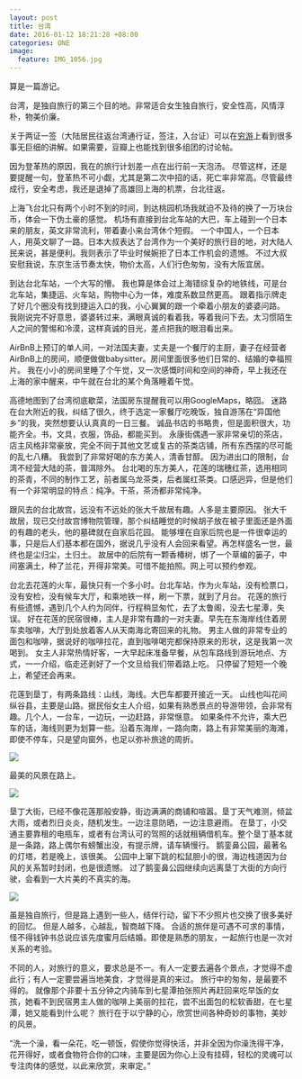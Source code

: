 ```yaml
---
layout: post
title: 台湾
date: 2016-01-12 18:21:28 +08:00
categories: ONE
image:
  feature: IMG_1056.jpg
---
```

算是一篇游记。
<!--excerpt-->

台湾，是独自旅行的第三个目的地。非常适合女生独自旅行，安全性高，风情淳朴，物美价廉。

关于两证一签（大陆居民往返台湾通行证，签注，入台证）可以在[穷游](https://www.qyer.com)上看到很多事无巨细的讲解。如果需要，豆瓣上也能找到很多组团的讨论帖。

因为登革热的原因，我在的旅行计划差一点在出行前一天泡汤。
尽管这样，还是要提醒一句，登革热不可小觑，尤其是第二次中招的话，死亡率非常高。尽管最终成行，安全考虑，我还是退掉了高雄回上海的机票，台北往返。

上海飞台北只有两个小时不到的时间，到达桃园机场我就迫不及待的换了一万块台币，体会一下伪土豪的感觉。
机场有直接到台北车站的大巴，车上碰到一个日本来的朋友，英文非常流利，带着妻小来台湾休个短假。
一个中国人，一个日本人，用英文聊了一路。日本大叔表达了台湾作为一个美好的旅行目的地，对大陆人民来说，甚是便利。我则表示了毕业时候婉拒了日本工作机会的遗憾。
不过大叔安慰我说，东京生活节奏太快，物价太高，人们行色匆匆，没有大阪宜居。

到达台北车站，一个大写的懵。
我也算是体会过上海错综复杂的地铁线，可是台北车站，集捷运、火车站，购物中心为一体，难度系数显然更高。
跟着指示牌走了好几个圈没有找到捷运入口的我，小心翼翼的跟一个牵着小朋友的婆婆问路。
我刚说完不好意思，婆婆转过来，满眼真诚的看着我，等着我问下去。太习惯陌生人之间的警惕和冷漠，这样真诚的目光，差点把我的眼泪看出来。

AirBnB上预订的单人间，一对法国夫妻，丈夫是一个餐厅的主厨，妻子在经营者AirBnB上的房间，顺便做做babysitter。房间里面很多他们日常的、结婚的幸福照片。
我在小小的房间里睡了个午觉，又一次感慨时间和空间的神奇，早上我还在上海的家中醒来，中午就在台北的某个角落睡着午觉。

高德地图到了台湾彻底歇菜，法国房东提醒我可以用GoogleMaps，略囧。
迷路在台大附近的我，纠结了很久，终于选定一家餐厅吃晚饭，独自游荡在“异国他乡”的我，突然想要认认真真的一日三餐。
诚品书店的书略贵，但是面积很大，功能齐全。书，文具，衣服，饰品，都能买到。
永康街偶遇一家非常亲切的茶店，店主风格非常豪放，完全不同于其他文艺或复古的茶类店铺，所有东西摆的尽可能的乱七八糟。
我尝到了非常好喝的东方美人，清香甘醇。
因为进出口的限制，台湾不经营大陆的茶，普洱除外。
台北喝的东方美人，花莲的瑞穗红茶，选用相同的茶青，不同的制作工艺，前者属乌龙茶类，后者属红茶类。口感迥异，但是他们有一个非常明显的特点：纯净。干茶，茶汤都非常纯净。

跟风去的台北故宫，远没有不远处的张大千故居有趣。人多是主要原因。
张大千故居，现已交付故宫博物院管理，那个纠结睡觉的时候胡子放在被子里面还是外面的有趣的老头，他的墓碑就在自家后花园。
能够埋在自家后院也是一件很幸运的事，只是后人们基本都在国外，据说几乎没有人会回来看望。再怎样盛名一世，最终也是尘归尘，土归土。
故居中的后院有一颗香椿树，绑了一个草编的篓子，中间塞满土，种了兰花，开得非常美。可惜不能拍照。网上可以预约参观。

台北去花莲的火车，最快只有一个多小时。台北车站，作为火车站，没有检票口，没有安检，没有候车大厅，和乘地铁一样，刷一下票，就到了月台。
花莲的旅行有些遗憾，遇到几个人约为同伴，行程稍显匆忙，去了太鲁阁，没去七星潭，失误。
好在花莲的民宿很棒，主人是非常有趣的一对夫妻。早先在东海岸线住着房车卖咖啡，大厅到处放着客人从天南海北寄回来的礼物。
男主人做的非常专业的面包和咖啡，据说好的咖啡拉花，直到咖啡喝完都保持原来的形状，这是我第一次喝到。
女主人非常热情好客，一大早起床准备早餐，从包车路线到游玩地点、方式，一一介绍，临走还剥好了一个文旦给我们带着路上吃。
只停留了短短一个晚上，希望还会再来。

花莲到垦丁，有两条路线：山线，海线。大巴车都要开接近一天。
山线也叫花间纵谷县，主要是山路。据民俗女主人介绍，如果有熟悉景点的导游带领，会非常有趣。几个人，一台车，一边玩，一边赶路，非常惬意。
如果条件不允许，乘大巴车的话，海线则更为划算一些。沿着东海岸，一路向南，路上有非常美丽的海滩，即使不停车，只是望向窗外，也足以弥补旅途的周折。

<img src="http://7xq1tb.com1.z0.glb.clouddn.com/road1.jpg" />

最美的风景在路上。

<img src="http://7xq1tb.com1.z0.glb.clouddn.com/road2.jpg" />

垦丁大街，已经不像花莲那般安静，街边满满的商铺和喧嚣。垦丁天气难测，倾盆大雨，或者烈日炎炎，随机发生。一边注意防晒，一边注意避雨。
在垦丁，小交通主要靠租的电瓶车，或者有台湾认可的驾照的话就租辆借机车。整个垦丁基本就是一条路，路上偶尔有螃蟹出没，有提示牌，请车辆慢行。
鹅銮鼻公园，最著名的灯塔，若是晚上，该很美。
公园中上窜下跳的松鼠胆小的很，海边栈道因为台风的关系暂时封闭，也是很遗憾。
过了鹅銮鼻公园继续向远离垦丁大街的方向行驶，会看到一大片美的不真实的海。

<img src="http://7xq1tb.com1.z0.glb.clouddn.com/kenting.jpg" />

虽是独自旅行，但是路上遇到一些人，结伴行动，留下不少照片也交换了很多美好的回忆。
但是人越多，心越乱，智商越下降。
合适的旅伴是可遇不可求的事情，怪不得钱钟书总说应该先度蜜月后结婚。即使是熟悉的朋友，一起旅行也是一次对关系的考验。

不同的人，对旅行的意义，要求总是不一。有人一定要去遍各个景点，才觉得不虚此行；有人一定要尝遍当地美食，才觉得是真的来过。
旅行中的匆匆，是最要不得的。
就像那个非要十五分钟之内骑车到七星潭拍张照片再赶回来吃早饭的女孩，她看不到民宿男主人做的咖啡上美丽的拉花，尝不出面包的松软香甜，在七星潭，她又能看到什么呢？
旅行在于以宁静的心，欣赏世间各种奇妙的事物，美妙的风景。

“洗一个澡，看一朵花，吃一顿饭，假使你觉得快活，并非全因为你澡洗得干净，花开得好，或者食物符合你的口味，主要是因为你心上没有挂碍，轻松的灵魂可以专注肉体的感觉，以此来欣赏，来审定。”











